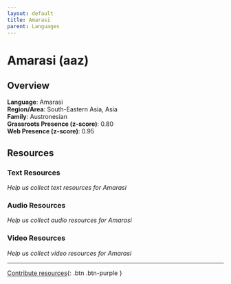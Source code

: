 ```yaml
---
layout: default
title: Amarasi
parent: Languages
---
```


# Amarasi (aaz)

## Overview

**Language**: Amarasi  
**Region/Area**: South-Eastern Asia, Asia  
**Family**: Austronesian  
**Grassroots Presence (z-score)**: 0.80  
**Web Presence (z-score)**: 0.95  

## Resources

### Text Resources
*Help us collect text resources for Amarasi*

### Audio Resources
*Help us collect audio resources for Amarasi*

### Video Resources
*Help us collect video resources for Amarasi*

---

[Contribute resources](https://forms.office.com/e/1SfLJx3u1r){: .btn .btn-purple }
